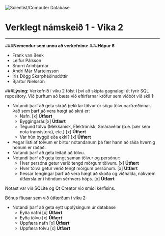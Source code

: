 ![Scientist/Computer Database](https://s28.postimg.org/l06z333n1/menu.jpg)

# **Verklegt námskeið 1 - Vika 2**
---

###**Nemendur sem unnu að verkefninu:**
###**Hópur 6**
- Frank van Beek
- Leifur Pálsson
- Snorri Arinbjarnar
- Andri Már Marteinsson
- Íris Dögg Skarphéðinsdóttir
- Bjartur Níelsson

###**Lýsing:**
Verkefnið í viku 2 fólst í því að skipta gagnalagi út fyrir SQL repository.
Við þurftum að bæta við eftirfarnar kröfur sem viðbót við skil 1:
- Notandi þarf að geta skráð þekktar tölvur úr sögu tölvunarfræðinnar. Það sem þarf að vera hægt að skrá er: 
  * Nafn. [x] **Útfært**
  * Byggingarár.[x] **Útfært**
  * Tegund tölvu (Mekkanísk, Elektrónísk, Smáravélar (þ.e. þær sem nota transistora), etc.) [x] **Útfært**
  * Var hún byggð eða ekki? [x] **Útfært**
- Þegar listi af tölvum er birtur notandanum þá fær hann að ráða hvernig honum er raðað.
- Notandi þarf að geta leitað að tölvu. 
- Notandi þarf að geta tengt saman tölvur og persónur:
  * Hver persóna getur verið tengd mörgum tölvum. [x] **Útfært**
  * Hver tölva getur verið tengt mörgum persónum. [x] **Útfært**
  * Þessar tengingar þarf að vera hægt að skoða og viðhalda, nákvæm útfærsla er í höndum sérhvers hóps. [x] **Útfært**

Notast var við SQLite og Qt Creator við smíði kerfisins.

Bónus fítusar sem við útfærðum í viku 2:
- Notandi þarf að geta eytt upplýsingum úr database
  * Eyða nafni [x] **Útfært**
  * Eyða tölvu [x] **Útfært**
  * Uppfæra nafn [x] **Útfært**
  * Uppfæra tölvu [x] **Útfært**




